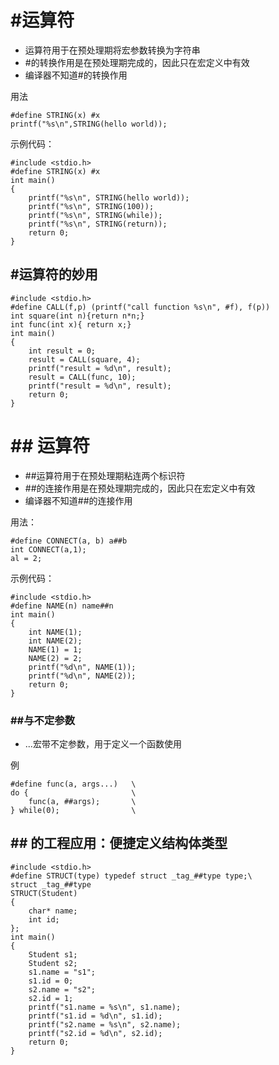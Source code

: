 # \#运算符
* 运算符用于在预处理期将宏参数转换为字符串
* #的转换作用是在预处理期完成的，因此只在宏定义中有效
* 编译器不知道#的转换作用

用法

	#define STRING(x) #x
	printf("%s\n",STRING(hello world));
示例代码：

	#include <stdio.h>
	#define STRING(x) #x 
	int main()
	{
		printf("%s\n", STRING(hello world));
		printf("%s\n", STRING(100));
		printf("%s\n", STRING(while));
		printf("%s\n", STRING(return));
		return 0;
	} 

## \#运算符的妙用

	#include <stdio.h>
	#define CALL(f,p) (printf("call function %s\n", #f), f(p))
	int square(int n){return n*n;}
	int func(int x){ return x;}
	int main()
	{
		int result = 0;
		result = CALL(square, 4);
		printf("result = %d\n", result);
		result = CALL(func, 10);
		printf("result = %d\n", result);
		return 0;
	}

# \## 运算符
* ##运算符用于在预处理期粘连两个标识符
* ##的连接作用是在预处理期完成的，因此只在宏定义中有效
* 编译器不知道##的连接作用

用法：

	#define CONNECT(a, b) a##b
	int CONNECT(a,1);
	al = 2;

示例代码：

	#include <stdio.h>
	#define NAME(n) name##n
	int main()
	{
		int NAME(1);
		int NAME(2);
		NAME(1) = 1;
		NAME(2) = 2; 
		printf("%d\n", NAME(1));
		printf("%d\n", NAME(2));
		return 0;
	}

### \##与不定参数
* ...宏带不定参数，用于定义一个函数使用

例

	#define func(a, args...)   \
	do {					   \ 
		func(a, ##args);	   \
    } while(0);                \

## \## 的工程应用：便捷定义结构体类型

	#include <stdio.h>
	#define STRUCT(type) typedef struct _tag_##type type;\
	struct _tag_##type
	STRUCT(Student)
	{
		char* name;
		int id;
	};
	int main()
	{
		Student s1;
		Student s2;
		s1.name = "s1";
		s1.id = 0;
		s2.name = "s2";
		s2.id = 1;
		printf("s1.name = %s\n", s1.name);
    	printf("s1.id = %d\n", s1.id);
    	printf("s2.name = %s\n", s2.name);
    	printf("s2.id = %d\n", s2.id);
		return 0;
	}

	

